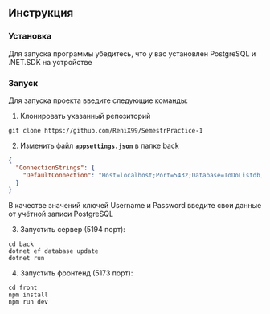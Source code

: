 ## Инструкция

### Установка
Для запуска программы убедитесь, что у вас установлен PostgreSQL и .NET.SDK на устройстве 

### Запуск
Для запуска проекта введите следующие команды:
1. Клонировать указанный репозиторий
```{git}
git clone https://github.com/ReniX99/SemestrPractice-1
```

2. Изменить файл **`appsettings.json`** в папке back
```json
{
  "ConnectionStrings": {
    "DefaultConnection": "Host=localhost;Port=5432;Database=ToDoListdb;Username=your-username;Password=your-password"
  }
}
```
В качестве значений ключей Username и Password введите свои данные от учётной записи PostgreSQL

3. Запустить сервер (5194 порт):
```{bash}
cd back
dotnet ef database update
dotnet run
```

4. Запустить фронтенд (5173 порт):
```{bash}
cd front
npm install
npm run dev
```
